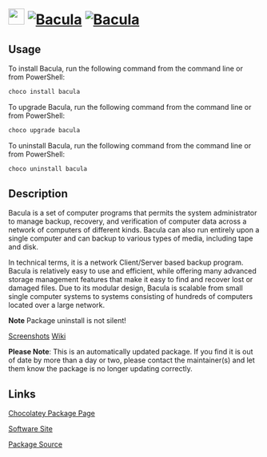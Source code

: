 ﻿# <img src="https://cdn.jsdelivr.net/gh/mkevenaar/chocolatey-packages@460f3840913659bcfe3189d151ecf3e6fa3efcc6/icons/bacula.png" width="32" height="32"/> [![Bacula](https://img.shields.io/chocolatey/v/bacula.svg?label=Bacula)](https://community.chocolatey.org/packages/bacula) [![Bacula](https://img.shields.io/chocolatey/dt/bacula.svg)](https://community.chocolatey.org/packages/bacula)

## Usage

To install Bacula, run the following command from the command line or from PowerShell:

```powershell
choco install bacula
```

To upgrade Bacula, run the following command from the command line or from PowerShell:

```powershell
choco upgrade bacula
```

To uninstall Bacula, run the following command from the command line or from PowerShell:

```powershell
choco uninstall bacula
```

## Description

Bacula is a set of computer programs that permits the system administrator to manage backup, recovery, and verification of computer data across a network of computers of different kinds. Bacula can also run entirely upon a single computer and can backup to various types of media, including tape and disk.

In technical terms, it is a network Client/Server based backup program. Bacula is relatively easy to use and efficient, while offering many advanced storage management features that make it easy to find and recover lost or damaged files. Due to its modular design, Bacula is scalable from small single computer systems to systems consisting of hundreds of computers located over a large network.

**Note** Package uninstall is not silent!

[Screenshots](http://blog.bacula.org/documentation/screenshots/)
[Wiki](http://wiki.bacula.org/doku.php)

**Please Note**: This is an automatically updated package. If you find it is
out of date by more than a day or two, please contact the maintainer(s) and
let them know the package is no longer updating correctly.


## Links

[Chocolatey Package Page](https://community.chocolatey.org/packages/bacula)

[Software Site](http://www.bacula.org/)

[Package Source](https://github.com/mkevenaar/chocolatey-packages/tree/master/automatic/bacula)

